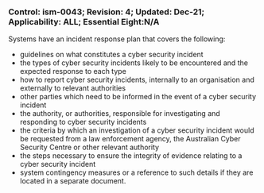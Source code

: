 ### Control: ism-0043; Revision: 4; Updated: Dec-21; Applicability: ALL; Essential Eight:N/A
<p>Systems have an incident response plan that covers the following:</p>
                  <ul>
                     <li>guidelines on what constitutes a cyber security incident</li>
                     <li>the types of cyber security incidents likely to be encountered and the expected response to each type</li>
                     <li>how to report cyber security incidents, internally to an organisation and externally to relevant authorities</li>
                     <li>other parties which need to be informed in the event of a cyber security incident</li>
                     <li>the authority, or authorities, responsible for investigating and responding to cyber security incidents</li>
                     <li>the criteria by which an investigation of a cyber security incident would be requested from a law enforcement agency, the Australian Cyber Security Centre or other relevant authority</li>
                     <li>the steps necessary to ensure the integrity of evidence relating to a cyber security incident</li>
                     <li>system contingency measures or a reference to such details if they are located in a separate document.</li>
                  </ul>